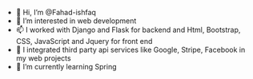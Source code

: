 - 👋 Hi, I’m @Fahad-ishfaq
- 👀 I’m interested in web development
- 📫 I worked with Django and Flask for backend and Html, Bootstrap, CSS, JavaScript and Jquery for front end
- 💞️ I integrated third party api services like Google, Stripe, Facebook in my web projects
- 🌱 I’m currently learning Spring
<!---
Fahad-ishfaq/Fahad-ishfaq is a ✨ special ✨ repository because its `README.md` (this file) appears on your GitHub profile.
You can click the Preview link to take a look at your changes.
--->

